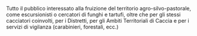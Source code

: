 Tutto il pubblico interessato alla fruizione del territorio agro-silvo-pastorale, come escursionisti o cercatori di funghi e tartufi, oltre che per gli stessi cacciatori coinvolti, per i Distretti, per gli Ambiti Territoriali di Caccia e per i servizi di vigilanza (carabinieri, forestali, ecc.)
